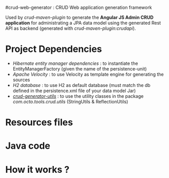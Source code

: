 #crud-web-generator :  CRUD Web application generation framework

Used by *crud-maven-plugin* to generate the **Angular JS Admin CRUD application** for administrating a JPA data model using the generated Rest API as backend (generated with *crud-maven-plugin:crudapi*).

Project Dependencies
====================
* *Hibernate entity manager dependencies* : to instantiate the EntityManagerFactory (given the name of the persistence-unit)
* *Apache Velocity* : to use Velocity as template engine for generating the sources
* *H2 database* : to use H2 as default database (must match the db defined in the persistence.xml file of your data model Jar)
* [*crud-generator-utils*](../crud-generator-utils) : to use the utility classes in the package *com.octo.tools.crud.utils* (StringUtils & ReflectionUtils)

Resources files
===============


Java code
=========

How it works ?
==============
